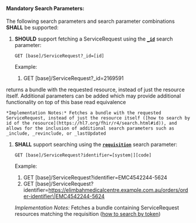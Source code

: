 #### Mandatory Search Parameters:

The following search parameters and search parameter combinations **SHALL** be supported:

1. **SHOULD** support fetching a ServiceRequest using the **[`_id`](https://hl7.org/fhir/R4/servicerequest.html#search)** search parameter:
 
    `GET [base]/ServiceRequest?_id=[id]`

    Example:
    
      1. GET [base]/ServiceRequest?_id=2169591

  returns a bundle with the requested resource, instead of just the resource itself. Additional parameters can be added which may provide additional functionality on top of this base read equivalence

    *Implementation Notes:* Fetches a bundle with the requested ServiceRequest, instead of just the resource itself ([how to search by id of the resource](https://hl7.org/fhir/r4/search.html#id)), and allows for the inclusion of additional search parameters such as _include, _revinclude, or _lastUpdated


1. **SHALL** support searching using the **[`requisition`](https://hl7.org/fhir/R4/observation.html#search)** search parameter:


    `GET [base]/ServiceRequest?identifier=[system|][code]`

    Example:
    
      1. GET [base]/ServiceRequest?identifier=EMC4542244-5624
      1. GET [base]/ServiceRequest?identifier=https://elimbahmedicalcentre.example.com.au/orders/order-identifier\|EMC4542244-5624 

    *Implementation Notes:* Fetches a bundle containing ServiceRequest resources matching the requisition ([how to search by token](http://hl7.org/fhir/R4/search.html#token))